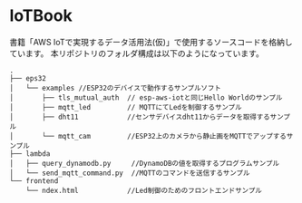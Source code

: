 # IoTBook

書籍「AWS IoTで実現するデータ活用法(仮)」で使用するソースコードを格納しています。
本リポジトリのフォルダ構成は以下のようになっています。
```
.
├── eps32  
│   └── examples //ESP32のデバイスで動作するサンプルソフト  
│       ├── tls_mutual_auth  // esp-aws-iotと同じHello Worldのサンプル  
│       ├── mqtt_led         // MQTTにてLedを制御するサンプル  
│       ├── dht11            //センサデバイスdht11からデータを取得するサンプル  
│       └── mqtt_cam         //ESP32上のカメラから静止画をMQTTでアップするサンプル  
├── lambda  
│   ├── query_dynamodb.py     //DynamoDBの値を取得するプログラムサンプル  
│   └── send_mqtt_command.py  //MQTTのコマンドを送信するサンプル  
└── frontend  
    └── ndex.html            //Led制御のためのフロントエンドサンプル  

```